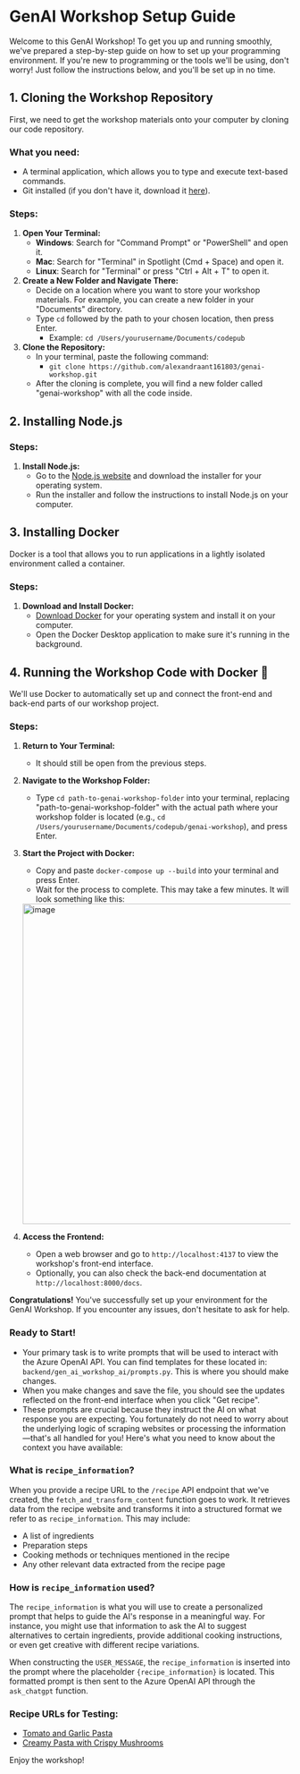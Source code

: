# GenAI Workshop Setup Guide
Welcome to this GenAI Workshop! To get you up and running smoothly, we've prepared a step-by-step guide on how to set up your programming environment. If you're new to programming or the tools we'll be using, don't worry! Just follow the instructions below, and you'll be set up in no time.

## 1. Cloning the Workshop Repository

First, we need to get the workshop materials onto your computer by cloning our code repository.

### What you need:
- A terminal application, which allows you to type and execute text-based commands.
- Git installed (if you don't have it, download it [here](https://git-scm.com/downloads)).

### Steps:

1. **Open Your Terminal:**
   - **Windows**: Search for "Command Prompt" or "PowerShell" and open it.
   - **Mac**: Search for "Terminal" in Spotlight (Cmd + Space) and open it.
   - **Linux**: Search for "Terminal" or press "Ctrl + Alt + T" to open it.
2. **Create a New Folder and Navigate There:**
   - Decide on a location where you want to store your workshop materials. For example, you can create a new folder in your "Documents" directory.
   - Type `cd` followed by the path to your chosen location, then press Enter.
     - Example: `cd /Users/yourusername/Documents/codepub`
3. **Clone the Repository:**
   - In your terminal, paste the following command: 
     - `git clone https://github.com/alexandraant161803/genai-workshop.git`
   - After the cloning is complete, you will find a new folder called "genai-workshop" with all the code inside.

## 2. Installing Node.js

### Steps:

1. **Install Node.js:**
   - Go to the [Node.js website](https://nodejs.org/en/) and download the installer for your operating system.
   - Run the installer and follow the instructions to install Node.js on your computer.

## 3. Installing Docker
Docker is a tool that allows you to run applications in a lightly isolated environment called a container.

### Steps:

1. **Download and Install Docker:**
   - [Download Docker](https://www.docker.com/products/docker-desktop) for your operating system and install it on your computer.
   - Open the Docker Desktop application to make sure it's running in the background.

## 4. Running the Workshop Code with Docker 🐳

We'll use Docker to automatically set up and connect the front-end and back-end parts of our workshop project.

### Steps:

1. **Return to Your Terminal:**
   - It should still be open from the previous steps.
2. **Navigate to the Workshop Folder:**
   - Type `cd path-to-genai-workshop-folder` into your terminal, replacing "path-to-genai-workshop-folder" with the actual path where your workshop folder is located (e.g., `cd /Users/yourusername/Documents/codepub/genai-workshop`), and press Enter.
3. **Start the Project with Docker:**
   - Copy and paste `docker-compose up --build` into your terminal and press Enter.
   - Wait for the process to complete. This may take a few minutes. It will look something like this:
    <img width="573" alt="image" src="https://github.com/alexandraant161803/genai-workshop/assets/140720562/80698b4d-5284-4b62-868f-884eb120cb33">

4. **Access the Frontend:**
   - Open a web browser and go to `http://localhost:4137` to view the workshop's front-end interface.
   - Optionally, you can also check the back-end documentation at `http://localhost:8000/docs`.

**Congratulations!** You've successfully set up your environment for the GenAI Workshop. If you encounter any issues, don't hesitate to ask for help.

### Ready to Start!
- Your primary task is to write prompts that will be used to interact with the Azure OpenAI API. You can find templates for these located in: `backend/gen_ai_workshop_ai/prompts.py`. This is where you should make changes. 
- When you make changes and save the file, you should see the updates reflected on the front-end interface when you click "Get recipe".
- These prompts are crucial because they instruct the AI on what response you are expecting. You fortunately do not need to worry about the underlying logic of scraping websites or processing the information—that's all handled for you! Here's what you need to know about the context you have available:

### What is `recipe_information`?

When you provide a recipe URL to the `/recipe` API endpoint that we've created, the `fetch_and_transform_content` function goes to work. It retrieves data from the recipe website and transforms it into a structured format we refer to as `recipe_information`. This may include:

- A list of ingredients
- Preparation steps
- Cooking methods or techniques mentioned in the recipe
- Any other relevant data extracted from the recipe page

### How is `recipe_information` used?

The `recipe_information` is what you will use to create a personalized prompt that helps to guide the AI's response in a meaningful way. For instance, you might use that information to ask the AI to suggest alternatives to certain ingredients, provide additional cooking instructions, or even get creative with different recipe variations.

When constructing the `USER_MESSAGE`, the `recipe_information` is inserted into the prompt where the placeholder `{recipe_information}` is located. This formatted prompt is then sent to the Azure OpenAI API through the `ask_chatgpt` function.


### Recipe URLs for Testing:

- [Tomato and Garlic Pasta](https://www.allrecipes.com/recipe/11691/tomato-and-garlic-pasta/)
- [Creamy Pasta with Crispy Mushrooms](https://www.bonappetit.com/recipe/creamy-pasta-with-crispy-mushrooms)

Enjoy the workshop!
